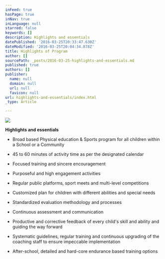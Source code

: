 ```yaml
---
inFeed: true
hasPage: true
inNav: true
inLanguage: null
starred: false
keywords: []
description: Highlights and essentials
datePublished: '2016-03-25T20:33:47.630Z'
dateModified: '2016-03-25T20:04:34.878Z'
title: Highlights of Program
author: []
sourcePath: _posts/2016-03-25-highlights-and-essentials.md
published: true
authors: []
publisher:
  name: null
  domain: null
  url: null
  favicon: null
url: highlights-and-essentials/index.html
_type: Article

---
```

![](https://the-grid-user-content.s3-us-west-2.amazonaws.com/f0f5410b-23a6-4ba0-a435-6235963c695b.jpg)

**Highlights and essentials**

- Broad based Physical education
& Sports program for all children within a School or a Community

- 45 to 60 minutes of activity time
as per the designated calendar

- Focused training and sincere
encouragement

- Purposeful and high engagement
activities 

- Regular public platforms, sport
meets and multi-level competitions

- Customized plan for children
with different abilities and special needs

- Standardized evaluation
methodology and processes

- Continuous assessment and
communication 

- Productive and corrective
feedback of every child's skill and ability and guiding the way forward

- Systematic guidelines, regular
training and continuous upgrading of the coaching staff to ensure impeccable
implementation

- After-school, detailed and hard-core endurance
based training options